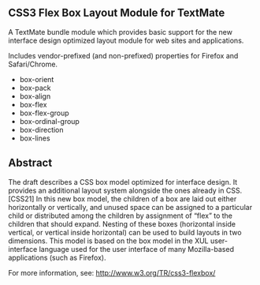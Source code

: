 ## CSS3 Flex Box Layout Module for TextMate

A TextMate bundle module which provides basic support for the new interface design optimized layout module for web sites and applications.

Includes vendor-prefixed (and non-prefixed) properties for Firefox and Safari/Chrome.

* box-orient
* box-pack
* box-align
* box-flex
* box-flex-group
* box-ordinal-group
* box-direction
* box-lines

## Abstract

The draft describes a CSS box model optimized for interface design. It provides an additional layout system alongside the ones already in CSS. [CSS21] In this new box model, the children of a box are laid out either horizontally or vertically, and unused space can be assigned to a particular child or distributed among the children by assignment of “flex” to the children that should expand. Nesting of these boxes (horizontal inside vertical, or vertical inside horizontal) can be used to build layouts in two dimensions. This model is based on the box model in the XUL user-interface language used for the user interface of many Mozilla-based applications (such as Firefox).

For more information, see: http://www.w3.org/TR/css3-flexbox/

